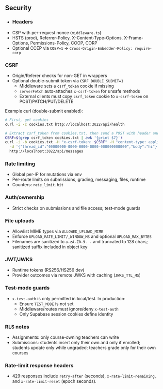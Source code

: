## Security

- ### Headers
- CSP with per-request nonce (`middleware.ts`)
- HSTS (prod), Referrer-Policy, X-Content-Type-Options, X-Frame-Options, Permissions-Policy, COOP, CORP
- Optional COEP via `COEP=1` → `Cross-Origin-Embedder-Policy: require-corp`

### CSRF
- Origin/Referer checks for non-GET in wrappers
- Optional double-submit token via `CSRF_DOUBLE_SUBMIT=1`
  - Middleware sets a `csrf_token` cookie if missing
  - `serverFetch` auto-attaches `x-csrf-token` for unsafe methods
  - External clients must copy `csrf_token` cookie to `x-csrf-token` on POST/PATCH/PUT/DELETE

Example curl (double-submit enabled):

```bash
# First, get cookies
curl -i -c cookies.txt http://localhost:3022/api/health

# Extract csrf_token from cookies.txt, then send a POST with header and cookie
CSRF=$(grep csrf_token cookies.txt | awk '{print $7}')
curl -i -b cookies.txt -H "x-csrf-token: $CSRF" -H "content-type: application/json" \
  -d '{"thread_id":"00000000-0000-0000-0000-000000000000","body":"hi"}' \
  http://localhost:3022/api/messages
```

### Rate limiting
- Global per-IP for mutations via env
- Per-route limits on submissions, grading, messaging, files, runtime
- Counters: `rate_limit.hit`

### Auth/ownership
- Strict checks on submissions and file access; test-mode guards

### File uploads
- Allowlist MIME types via `ALLOWED_UPLOAD_MIME`
- Enforce `UPLOAD_RATE_LIMIT/_WINDOW_MS` and optional `UPLOAD_MAX_BYTES`
- Filenames are sanitized to `a-zA-Z0-9._-` and truncated to 128 chars; sanitized suffix included in object key

### JWT/JWKS
- Runtime tokens (RS256/HS256 dev)
- Provider outcomes via remote JWKS with caching (`JWKS_TTL_MS`)

### Test-mode guards
- `x-test-auth` is only permitted in local/test. In production:
  - Ensure `TEST_MODE` is not set
  - Middleware/routes must ignore/deny `x-test-auth`
  - Only Supabase session cookies define identity

### RLS notes
- Assignments: only course-owning teachers can write
- Submissions: students insert only their own and only if enrolled; students update only while ungraded; teachers grade only for their own courses

### Rate-limit response headers
- 429 responses include `retry-after` (seconds), `x-rate-limit-remaining`, and `x-rate-limit-reset` (epoch seconds).


